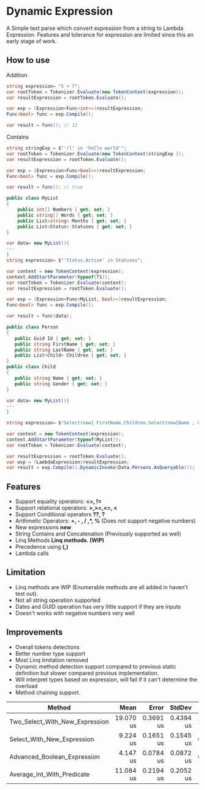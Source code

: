 

# Dynamic Expression
A Simple text parse which convert expression from a string to Lambda Expression. Features and tolerance for expression are limited since this an early stage of work.

## How to use

Addition
```csharp
string expression= "5 + 7";
var rootToken = Tokenizer.Evaluate(new TokenContext(expression));
var resultExpression = rootToken.Evaluate();

var exp = (Expression<Func<int>>)resultExpression;
Func<bool> func = exp.Compile();

var result = func(); // 12

```
Contains

```csharp     
string stringExp = $"'rl' in 'hello world'";
var rootToken = Tokenizer.Evaluate(new TokenContext(stringExp ));
var resultExpression = rootToken.Evaluate();

var exp = (Expression<Func<bool>>)resultExpression;
Func<bool> func = exp.Compile();

var result = func(); // true

```

```csharp    
public class MyList
{
    public int[] Numbers { get; set; }
    public string[] Words { get; set; }
    public List<string> Months { get; set; }
    public List<Status> Statuses { get; set; }
}

var data= new MyList(){
---
}  
string expression= $"'Status.Active' in Statuses";

var context = new TokenContext(expression);
context.AddStartParameter(typeof(T1));
var rootToken = Tokenizer.Evaluate(context);
var resultExpression = rootToken.Evaluate();

var exp = (Expression<Func<MyList, bool>>)resultExpression;
Func<bool> func = exp.Compile();

var result = func(data);
```

```csharp    
public class Person
{
   public Guid Id { get; set; }
   public string FirstName { get; set; }
   public string LastName { get; set; }
   public List<Child> Children { get; set; }
}
public class Child
{
   public string Name { get; set; }
   public string Gender { get; set; }
}

var data= new MyList(){
---
}  

string expression= $"Select(new{ FirstName,Children.Select(new{Name , Gender}).ToList() as 'Kids'}).Where(Kids.Any(Gender == 'Female'))";

var context = new TokenContext(expression);
context.AddStartParameter(typeof(MyList));
var rootToken = Tokenizer.Evaluate(context);

var resultExpression = rootToken.Evaluate();
var exp = (LambdaExpression)resultExpression;
var result = exp.Compile().DynamicInvoke(Data.Persons.AsQueryable());	
```

## Features

 - Support equality operators: **==, !=**
 - Support relational operators: **>,>=,<=, <**
 - Support Conditional operators **??, ?**
 - Arithmetic Operators: **+, - , / ,*, %** (Does not support negative numbers)
 - New expressions **new**
 - String Contains and Concatenation (Previously supported as well) 
 - Linq Methods **Linq methods. (WIP)**
 - Precedence using **(,)**
 - Lambda calls

## Limitation

 - Linq methods are WIP (Enumerable methods are all added in haven't test out).
 - Not all string operation supported
 - Dates and GUID operation has very little support if they are inputs
 - Doesn't works with negative numbers very well
 
 ## Improvements

 - Overall tokens detections
 - Better number type support
 - Most Linq limitation removed 
 - Dynamic method detection support compared to previous static definition but slower compared previous implementation.
 - Will interpret types based on expression, will fail if it can't determine the overload
 - Method chaining support.
 
 

|                         Method |      Mean |     Error |    StdDev |   Gen0 |   Gen1 | Allocated |
|------------------------------- |----------:|----------:|----------:|-------:|-------:|----------:|
| Two_Select_With_New_Expression | 19.070 us | 0.3691 us | 0.4394 us | 2.0752 | 0.0305 |  17.05 KB |
|     Select_With_New_Expression |  9.224 us | 0.1651 us | 0.1545 us | 0.9918 |      - |   8.15 KB |
|    Advanced_Boolean_Expression |  4.147 us | 0.0784 us | 0.0872 us | 0.4883 |      - |   4.02 KB |
|     Average_Int_With_Predicate | 11.084 us | 0.2194 us | 0.2052 us | 1.0223 |      - |   8.47 KB |

